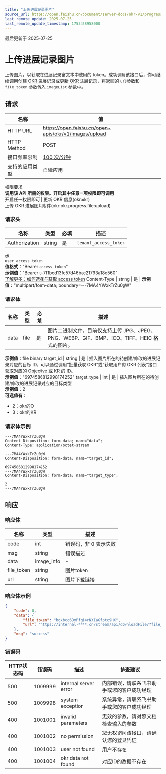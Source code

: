 ```yaml
---
title: "上传进展记录图片"
source_url: https://open.feishu.cn/document/server-docs/okr-v1/progress_record/upload
last_remote_update: 2025-07-25
last_remote_update_timestamp: 1753428958000
---
```

最后更新于 2025-07-25

# 上传进展记录图片

上传图片，以获取在进展记录富文本中使用的 token。成功调用该接口后，你可继续调用[创建 OKR 进展记录](https://open.feishu.cn/document/uAjLw4CM/ukTMukTMukTM/reference/okr-v1/progress_record/create)或[更新 OKR 进展记录](https://open.feishu.cn/document/uAjLw4CM/ukTMukTMukTM/reference/okr-v1/progress_record/update)，将返回的 `url`参数和`file_token` 参数传入 `imageList` 参数中。

## 请求
名称 | 值
---|---
HTTP URL | https://open.feishu.cn/open-apis/okr/v1/images/upload
HTTP Method | POST
接口频率限制 | [100 次/分钟](https://open.feishu.cn/document/ukTMukTMukTM/uUzN04SN3QjL1cDN)
支持的应用类型 | 自建应用
权限要求  
            **调用该 API 所需的权限。开启其中任意一项权限即可调用**  
            开启任一权限即可 | 更新 OKR 信息(okr:okr)  
            上传 OKR 进展图片附件(okr:okr.progress.file:upload)

### 请求头

名称 | 类型 | 必填 | 描述
--- | --- | --- | ---
Authorization | string | 是 | `tenant_access_token`  
或  
`user_access_token`  
**值格式**："Bearer `access_token`"  
**示例值**："Bearer u-7f1bcd13fc57d46bac21793a18e560"  
[了解更多：如何选择与获取 access token](https://open.feishu.cn/document/uAjLw4CM/ugTN1YjL4UTN24CO1UjN/trouble-shooting/how-to-choose-which-type-of-token-to-use)
Content-Type | string | 是 | **示例值**："multipart/form-data; boundary=---7MA4YWxkTrZu0gW"

### 请求体

名称 | 类型 | 必填 | 描述
--- | --- | --- | ---
data | file | 是 | 图片二进制文件。目前仅支持上传 JPG、JPEG、PNG、WEBP、GIF、BMP、ICO、TIFF、HEIC 格式的图片。  
**示例值**：file binary
target_id | string | 是 | 插入图片所在的待创建/修改的进展记录对应的目标 ID，可以通过调用“批量获取 OKR”或“获取用户的 OKR 列表”接口获取对应的 Objective 或 KR 的 ID。  
**示例值**："6974586812998174252"
target_type | int | 是 | 插入图片所在的待创建/修改的进展记录对应的目标类型  
**示例值**：2  
**可选值有**：  
- 2：okr的O  
- 3：okr的KR

### 请求体示例

```HTTP
---7MA4YWxkTrZu0gW
Content-Disposition: form-data; name="data";
Content-Type: application/octet-stream

---7MA4YWxkTrZu0gW
Content-Disposition: form-data; name="target_id";

6974586812998174252
---7MA4YWxkTrZu0gW
Content-Disposition: form-data; name="target_type";

2
---7MA4YWxkTrZu0gW
```

## 响应

### 响应体

名称 | 类型 | 描述
--- | --- | ---
code | int | 错误码，非 0 表示失败
msg | string | 错误描述
data | image_info | \-
file_token | string | 图片token
url | string | 图片下载链接

### 响应体示例
```json
{
    "code": 0,
    "data": {
        "file_token": "boxbcc6DmPfgi4rNXIaGfptc9HX",
        "url": "https://internal-****.cn/stream/api/downloadFile/?file_token=boxbcc6DmPfgi4rNXIaGfptc9HX&ticket=eyJhbGciOiJIUzUxMiIsInR5cCI6IkpXVCJ9.eyJ0YXJnZXRfaWQiOiI3MDQxNTA5NTg4MzkwMzQ2NzcyIiwidGFyZ2V0X3R5cGUiOjEsImFjdGlvbiI6MiwiZmlsZV90b2tlbiI6ImJveGJjYzZEbVBmZ2k0ck5YSWFHZnB0YzlIWCIsInVzZXJfaWQiOiI2OTY5ODU1NTAxNzQ0ODM0MDkyIiwidGVuYW50X2lkIjoiNjg3NzUwMjY4NzYwOTQwNjk5MCIsImV4cCI6MTY0MDY4MzI4OX0.VqOLS7kDtCuhyU_WuWeXvxg1XIyJxskBfNGFQP8uGkCBhYh9scwcbWQJ4xubAZs3cmsrPMVm-aho3tz5d7NT5Q"
    },
    "msg": "success"
}
```

### 错误码

HTTP状态码 | 错误码 | 描述 | 排查建议
--- | --- | --- | ---
500 | 1009999 | internal server error | 内部错误，请联系飞书助手或您的客户成功经理
500 | 1009998 | system exception | 系统异常，请联系飞书助手或您的客户成功经理
400 | 1001001 | invalid parameters | 无效的参数，请对照文档检查输入的参数
400 | 1001002 | no permission | 您无权访问该接口，请确认您的登录凭证
400 | 1001003 | user not found | 用户不存在
400 | 1001004 | okr data not found | 对应ID的数据不存在

